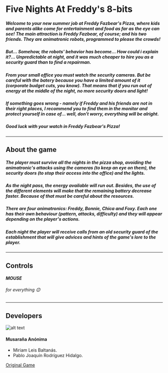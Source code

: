 # Five Nights At Freddy's 8-bits

##### Welcome to your new summer job at Freddy Fazbear's Pizza, where kids and parents alike come for entertainment and food as far as the eye can see! The main attraction is Freddy Fazbear, of course; and his two friends. They are animatronic robots, programmed to please the crowds!

##### But... Somehow, the robots' behavior has become... How could i explain it?... Unpredictable at night, and it was much cheaper to hire you as a security guard than to find a repairman.

##### From your small office you must watch the security cameras. But be careful with the batery because you have a limited amount of it (corporate budget cuts, you know). That means that if you run out of energy at the middle of the night, no more security doors and light!

##### If something goes wrong - namely if Freddy and his friends are not in their right places, I recommend you to find them in the monitor and protect yourself in case of... well, don't worry, everything will be alright.

##### Good luck with your watch in Freddy Fazbear's Pizza!

***********************************************************************************

## About the game

##### The player must *survive* all the nights in the pizza shop, avoiding the animatronic's attacks using the cameras (to keep an eye on them), the security doors (to stop their access into the office) and the lights.

##### As the night pass, the energy available will run out. Besides, the use of the different elements will make that the remaining *battery decrease* faster. Because of that must be careful about the resources.

##### There are *four animatronics*: Freddy, Bonnie, Chica and Foxy. Each one has their own behaviour (pattern, attacks, difficulty) and they will appear depending on the player's actions.

##### Each night the player will receive calls from an old security guard of the establishment that will give advices and hints of the game's lore to the player.

***********************************************************************************

## Controls

#### *MOUSE* 
###### for everything 😊

***********************************************************************************

## Developers

![alt text](https://user-images.githubusercontent.com/42590067/46221373-32624800-c34d-11e8-8965-e3fdaaf55e24.png "Musaraña Anonima Logo")
#### Musaraña Anónima

* Miriam Leis Baltanás.
* Pablo Joaquín Rodríguez Hidalgo.

[Original Game](https://store.steampowered.com/app/319510/Five_Nights_at_Freddys)



